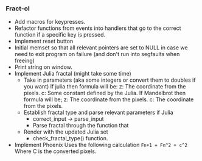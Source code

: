 ### Fract-ol
- Add macros for keypresses.
- Refactor functions from events into handlers that go to the correct function if a specific key is pressed.
- Implement reset button
- Initial memset so that all relevant pointers are set to NULL in case we need to exit program on failure (and don't run into segfaults when freeing)
- Print string on window.
- Implement Julia fractal (might take some time)
	- Take in parameters (aka some integers or convert them to doubles if you want)
		If julia then formula will be:
			z: The coordinate from the pixels.
			c: Some constant defined by the Julia.
		If Mandelbrot then formula will be;
			z: The coordinate from the pixels.
			c: The coordinate from the pixels.
	- Establish fractal type and parse relevant parameters if Julia
		- correct_input -> parse_input
		- Parse fractal through the function that 
	- Render with the updated Julia set 
		- check_fractal_type() function.
- Implement Phoenix
	Uses the following calculation
	`Fn+1 = Fn^2 + c^2`
	Where C is the converted pixels.
